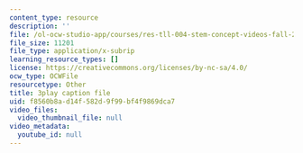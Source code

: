 ```yaml
---
content_type: resource
description: ''
file: /ol-ocw-studio-app/courses/res-tll-004-stem-concept-videos-fall-2013/f8560b8ad14f582d9f99bf4f9869dca7_o84SekTsgPo.vtt
file_size: 11201
file_type: application/x-subrip
learning_resource_types: []
license: https://creativecommons.org/licenses/by-nc-sa/4.0/
ocw_type: OCWFile
resourcetype: Other
title: 3play caption file
uid: f8560b8a-d14f-582d-9f99-bf4f9869dca7
video_files:
  video_thumbnail_file: null
video_metadata:
  youtube_id: null
---
```

